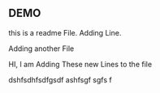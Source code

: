 ## DEMO
this is a readme File.
Adding Line.

Adding another File

HI, I am Adding These new Lines to the file

dshfsdhfsdfgsdf 
ashfsgf
sgfs
f
